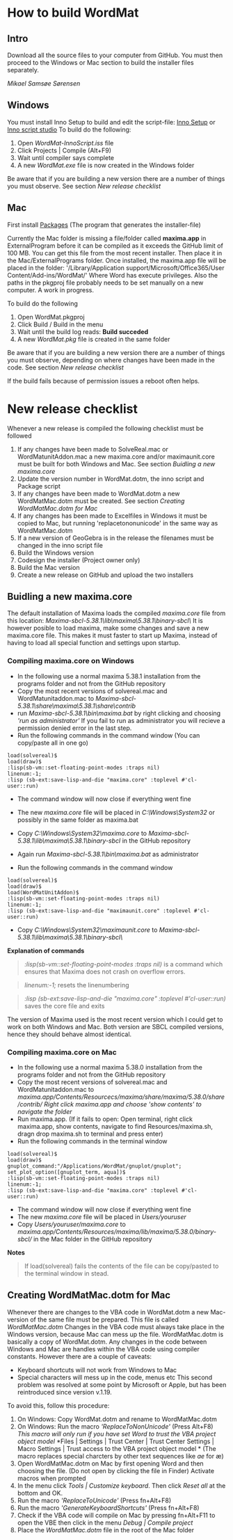 # How to build WordMat

## Intro
Download all the source files to your computer from GitHub. You must then proceed to the Windows or Mac section to build the installer files separately.

*Mikael Samsøe Sørensen*

## Windows
You must install Inno Setup to build and edit the script-file: [Inno Setup](https://jrsoftware.org/isinfo.php) or [Inno script studio](https://www.kymoto.org/products/inno-script-studio/)
To build do the following:
1. Open *WordMat-InnoScript.iss* file
2. Click Projects | Compile  (Alt+F9)
3. Wait until compiler says complete
4. A new *WordMat.exe* file is now created in the Windows folder

Be aware that if you are building a new version there are a number of things you must observe. See section *New release checklist*

## Mac
First install [Packages](http://s.sudre.free.fr/Software/Packages/about.html) (The program that generates the installer-file)

Currently the Mac folder is missing a file/folder called **maxima.app** in ExternalProgram before it can be compiled as it exceeds the GitHub limit of 100 MB.
You can get this file from the most recent installer. Then place it in the Mac/ExternalPrograms folder. Once installed, the maxima.app file will be placed in the folder: '/Library/Application support/Microsoft/Office365/User Content/Add-ins/WordMat/' Where Word has execute privileges.
Also the paths in the pkgproj file probably needs to be set manually on a new computer. A work in progress.

To build do the following
1. Open WordMat.pkgproj
2. Click Build / Build in the menu
3. Wait until the build log reads: **Build succeded**
4. A new *WordMat.pkg* file is created in the same folder

Be aware that if you are building a new version there are a number of things you must observe, depending on where changes have been made in the code.
See section *New release checklist*

If the build fails because of permission issues a reboot often helps.

# New release checklist
Whenever a new release is compiled the following checklist must be followed
1. If any changes have been made to SolveReal.mac or WordMatunitAddon.mac a new maxima.core and/or maximaunit.core must be built for both Windows and Mac. See section *Buidling a new maxima.core*
2. Update the version number in WordMat.dotm, the inno script and Package script
3. If any changes have been made to WordMat.dotm a new WordMatMac.dotm must be created. See section *Creating WordMatMac.dotm for Mac*
4. If any changes has been made to Excelfiles in Windows it must be copied to Mac, but running 'replacetononunicode' in the same way as WordMatMac.dotm
5. If a new version of GeoGebra is in the release the filenames must be changed in the inno script file 
6. Build the Windows version
7. Codesign the installer (Project owner only)
8. Build the Mac version
9. Create a new release on GitHub and upload the two installers

## Buidling a new maxima.core
The default installation of Maxima loads the compiled *maxima.core* file from this location:
*Maxima-sbcl-5.38.1\lib\maxima\5.38.1\binary-sbcl\\*
It is however posible to load maxima, make some changes and save a new maxima.core file.
This makes it must faster to start up Maxima, instead of having to load all special function and settings upon startup.

### Compiling maxima.core on Windows
- In the following use a normal maxima 5.38.1 installation from the programs folder and not from the GitHub repository
- Copy the most recent versions of solvereal.mac and WordMatunitaddon.mac to *Maxima-sbcl-5.38.1\share\maxima\5.38.1\share\contrib*
- run *Maxima-sbcl-5.38.1\bin\maxima.bat* by right clicking and choosing *'run as administrator'*
If you fail to run as administrator you will recieve a permission denied error in the last step.
- Run the following commands in the command window (You can copy/paste all in one go)
```
load(solvereal)$
load(draw)$
:lisp(sb-vm::set-floating-point-modes :traps nil)
linenum:-1;
:lisp (sb-ext:save-lisp-and-die "maxima.core" :toplevel #'cl-user::run)
```

- The command window will now close if everything went fine
- The new *maxima.core* file will be placed in *C:\Windows\System32* or possibly in the same folder as maxima.bat
- Copy *C:\Windows\System32\maxima.core* to *Maxima-sbcl-5.38.1\lib\maxima\5.38.1\binary-sbcl* in the GitHub repository

- Again run *Maxima-sbcl-5.38.1\bin\maxima.bat* as administrator
- Run the following commands in the command window
```
load(solvereal)$
load(draw)$
load(WordMatUnitAddon)$
:lisp(sb-vm::set-floating-point-modes :traps nil)
linenum:-1;
:lisp (sb-ext:save-lisp-and-die "maximaunit.core" :toplevel #'cl-user::run)
```

- Copy *C:\Windows\System32\maximaunit.core* to *Maxima-sbcl-5.38.1\lib\maxima\5.38.1\binary-sbcl\\*

**Explanation of commands**
>*:lisp(sb-vm::set-floating-point-modes :traps nil)*  is a command which ensures that Maxima does not crash on overflow errors.

>*linenum:-1;*  resets the linenumbering

>*:lisp (sb-ext:save-lisp-and-die "maxima.core" :toplevel #'cl-user::run)*     saves the core file and exits

The version of Maxima used is the most recent version which I could get to work on both Windows and Mac. Both version are SBCL compiled versions, hence they should behave almost identical.

### Compiling maxima.core on Mac
- In the following use a normal maxima 5.38.0 installation from the programs folder and not from the GitHub repository
- Copy the most recent versions of solvereal.mac and WordMatunitaddon.mac to *maxima.app/Contents/Resourcecs/maxima/share/maxima/5.38.0/share/contrib/*
  *Right click maxima.app and choose 'show contents' to navigate the folder*
- Run maxima.app.
  (If it fails to open: Open terminal, right click maxima.app, show contents, navigate to find Resources/maxima.sh, dragn drop maxima.sh to terminal and press enter)
- Run the following commands in the terminal window
```
load(solvereal)$
load(draw)$
gnuplot_command:"/Applications/WordMat/gnuplot/gnuplot";
set_plot_option([gnuplot_term, aqua])$
:lisp(sb-vm::set-floating-point-modes :traps nil)
linenum:-1;
:lisp (sb-ext:save-lisp-and-die "maxima.core" :toplevel #'cl-user::run)
```

- The command window will now close if everything went fine
- The new *maxima.core* file will be placed in *Users/youruser* 
- Copy *Users/youruser/maxima.core* to  *maxima.app/Contents/Resources/maxima/lib/maxima/5.38.0/binary-sbcl/* in the Mac folder in the GitHub repository

**Notes**
>If load(solvereal) fails the contents of the file can be copy/pasted to the terminal window in stead.

## Creating WordMatMac.dotm for Mac
Whenever there are changes to the VBA code in WordMat.dotm a new Mac-version of the same file must be prepared. This file is called *WordMatMac.dotm*
Changes in the VBA code must always take place in the Windows version, because Mac can mess up the file. 
WordMatMac.dotm is basically a copy of WordMat.dotm. Any changes in the code between Windows and Mac are handles within the VBA code using compiler constants.
However there are a couple of caveats:
- Keyboard shortcuts will not work from Windows to Mac
- Special characters will mess up in the code, menus etc
  This second problem was resolved at some point by Microsoft or Apple, but has been reintroduced since version v.1.19.
  
To avoid this, follow this procedure:
1. On Windows: Copy WordMat.dotm and rename to WordMatMac.dotm
2. On Windows: Run the macro *'ReplaceToNonUnicode'* (Press Alt+F8)
*This macro will only run if you have set Word to trust the VBA project object model*
   *Files | Settings | Trust Center | Trust Center Settings | Macro Settings | Trust access to the VBA project object model *
   (The macro replaces special charcters by other text sequences like *ae* for æ)
3. Open WordMatMac.dotm on Mac by first opening Word and then choosing the file. (Do not open by clicking the file in Finder)
   Activate macros when prompted
4. In the menu click *Tools | Customize keyboard*. Then click *Reset all* at the bottom and OK.
5. Run the macro *'ReplaceToUnicode'* (Press fn+Alt+F8)
6. Run the macro *'GenerateKeyboardShortcuts'* (Press fn+Alt+F8)
7. Check if the VBA code will compile on Mac by pressing fn+Alt+F11 to open the VBE then click in the menu *Debug | Compile project*
8. Place the *WordMatMac.dotm* file in the root of the Mac folder


